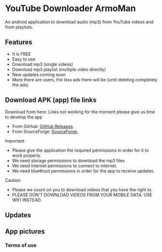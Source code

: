 # YouTube Downloader ArmoMan
An android application to download audio (mp3) from YouTube videos and from playlists.


## Features
* It is FREE
* Easy to use
* Download mp3 (single videos)
* Download mp3 playlist (multiple video directly)
* New updates coming soon
* More there are users, the less ads there will be (until deleting completely the ads)
  
## Download APK (app) file links
Download from here:
Links not working for the moment please give us time to develop the app
* From GitHub: [GitHub Releases](https://pages.github.com/).
* From SourceForge: [SourceForge](https://pages.github.com/).


> [!IMPORTANT]
>* Please give the application the required permissions in order for it to work properly.
>* We need storage permissions to download the mp3 files
>* We need internet permissions to connect to internet.
>* We need bluethoot permissions in order for the app to receive updates.

> [!CAUTION]
> * Please we count on you to download videos that you have the right to.
> * PLEASE DON'T DOWNLOAD VIDEOS FROM YOUR MOBILE DATA. USE WIFI INSTEAD.
## Updates

## App pictures

### Terms of use
